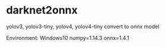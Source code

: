# darknet2onnx
yolov3, yolov3-tiny, yolov4, yolov4-tiny convert to onnx model

Environment:
Windows10
numpy=1.14.3
onnx=1.4.1
